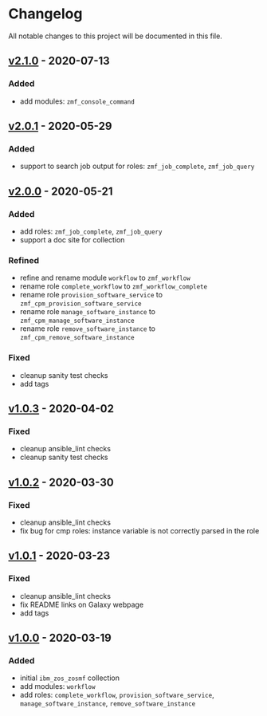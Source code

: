 # Changelog
All notable changes to this project will be documented in this file.

## [v2.1.0](https://github.com/IBM/ibm_zos_zosmf/releases/tag/v2.1.0) - 2020-07-13
### Added
- add modules: `zmf_console_command`

## [v2.0.1](https://github.com/IBM/ibm_zos_zosmf/releases/tag/v2.0.1) - 2020-05-29
### Added
- support to search job output for roles: `zmf_job_complete`, `zmf_job_query`

## [v2.0.0](https://github.com/IBM/ibm_zos_zosmf/releases/tag/v2.0.0) - 2020-05-21
### Added
- add roles: `zmf_job_complete`, `zmf_job_query`
- support a doc site for collection
### Refined
- refine and rename module `workflow` to `zmf_workflow`
- rename role `complete_workflow` to `zmf_workflow_complete`
- rename role `provision_software_service` to `zmf_cpm_provision_software_service`
- rename role `manage_software_instance` to `zmf_cpm_manage_software_instance`
- rename role `remove_software_instance` to `zmf_cpm_remove_software_instance`
### Fixed
- cleanup sanity test checks
- add tags

## [v1.0.3](https://github.com/IBM/ibm_zos_zosmf/releases/tag/v1.0.3) - 2020-04-02
### Fixed
- cleanup ansible_lint checks
- cleanup sanity test checks

## [v1.0.2](https://github.com/IBM/ibm_zos_zosmf/releases/tag/v1.0.2) - 2020-03-30
### Fixed
- cleanup ansible_lint checks
- fix bug for cmp roles: instance variable is not correctly parsed in the role

## [v1.0.1](https://github.com/IBM/ibm_zos_zosmf/releases/tag/v1.0.1) - 2020-03-23
### Fixed
- cleanup ansible_lint checks
- fix README links on Galaxy webpage
- add tags

## [v1.0.0](https://github.com/IBM/ibm_zos_zosmf/releases/tag/v1.0.0) - 2020-03-19
### Added
- initial `ibm_zos_zosmf` collection
- add modules: `workflow`
- add roles: `complete_workflow`, `provision_software_service`, `manage_software_instance`, `remove_software_instance`
